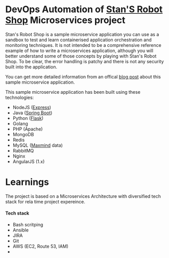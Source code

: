 # DevOps Automation of [Stan'S Robot Shop](https://www.instana.com/blog/stans-robot-shop-sample-microservice-application/) Microservices project

Stan's Robot Shop is a sample microservice application you can use as a sandbox to test and learn containerised application orchestration and monitoring techniques. It is not intended to be a comprehensive reference example of how to write a microservices application, although you will better understand some of those concepts by playing with Stan's Robot Shop. To be clear, the error handling is patchy and there is not any security built into the application.

You can get more detailed information from an offical [blog post](https://www.instana.com/blog/stans-robot-shop-sample-microservice-application/) about this sample microservice application.

This sample microservice application has been built using these technologies:
- NodeJS ([Express](http://expressjs.com/))
- Java ([Spring Boot](https://spring.io/))
- Python ([Flask](http://flask.pocoo.org))
- Golang
- PHP (Apache)
- MongoDB
- Redis
- MySQL ([Maxmind](http://www.maxmind.com) data)
- RabbitMQ
- Nginx
- AngularJS (1.x)

# Learnings 
The project is based on a Microservices Architecture with diversified tech stack for rela time project expereince.

#### Tech stack
- Bash scritping
- Ansible
- JIRA
- Git
- AWS (EC2, Route 53, IAM)
- 
